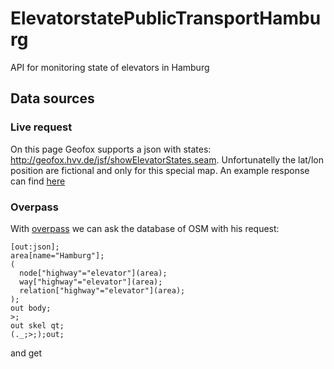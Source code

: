 # ElevatorstatePublicTransportHamburg
API for monitoring state of elevators in Hamburg
## Data sources

### Live request

On this page Geofox supports a json with states: http://geofox.hvv.de/jsf/showElevatorStates.seam. Unfortunatelly the lat/lon position are fictional and only for this special map. An example response can find [here](https://github.com/AppWerft/mobileHackathon2017/blob/master/listofelevatorstates.json)

### Overpass

With [overpass](http://overpass-turbo.eu/) we can ask the database of OSM with his request:

```
[out:json];
area[name="Hamburg"];
(
  node["highway"="elevator"](area);
  way["highway"="elevator"](area);
  relation["highway"="elevator"](area);
);
out body;
>;
out skel qt;
(._;>;);out;
```
and get 
